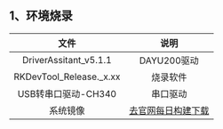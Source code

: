 ## 1、环境烧录

|文件|说明|
|:--:|:---:|
|DriverAssitant_v5.1.1|DAYU200驱动|
|RKDevTool_Release._x.xx |烧录软件|
|USB转串口驱动-CH340|串口驱动|
|系统镜像|[去官网每日构建下载](http://ci.openharmony.cn/workbench/cicd/dailybuild/dailylist)|


